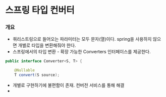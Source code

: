 # 스프링 타입 컨버터
### 개요
+ 쿼리스트링으로 들어오는 파라미터는 모두 문자(열)이다. spring을 사용하지 않으면 개별로 타입을 변환해줘야 한다.
+ 스프링에서의 타입 변환 - 확장 가능한 Converters 인터페이스를 제공한다.
```java
public interface Converter<S, T> {

	@Nullable
	T convert(S source);
```
+ 개별로 구현하기에 불편함이 존재. 컨버전 서비스를 통해 해결
+ 
